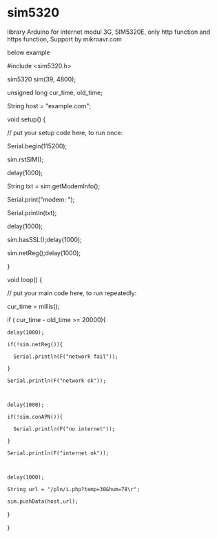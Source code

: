 # sim5320
library Arduino for internet modul 3G, SIM5320E,
only http function and https function,
Support by mikroavr.com

below example

#include <sim5320.h>



sim5320 sim(39, 4800);

unsigned long cur_time, old_time;

String host = "example.com";



void setup() {

  // put your setup code here, to run once:

  Serial.begin(115200);

  sim.rstSIM();

  delay(1000);

  String txt = sim.getModemInfo();

  Serial.print("modem: ");

  Serial.println(txt);

  delay(1000);

  sim.hasSSL();delay(1000);

  sim.netReg();delay(1000);      

}



void loop() {

  // put your main code here, to run repeatedly:



  cur_time = millis();

  if ( cur_time - old_time >= 20000){

    delay(1000);

    if(!sim.netReg()){

      Serial.println(F("network fail"));

    }

    Serial.println(F("network ok"));

    

    delay(1000);

    if(!sim.conAPN()){

      Serial.println(F("no internet"));

    }

    Serial.println(F("internet ok"));

    

    delay(1000);

    String url = "/pln/i.php?temp=30&hum=78\r"; 

    sim.pushData(host,url);

  }

}
